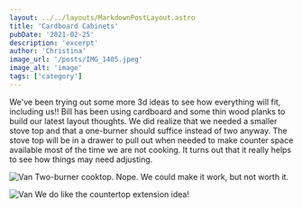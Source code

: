 ```yaml
---
layout: ../../layouts/MarkdownPostLayout.astro
title: 'Cardboard Cabinets'
pubDate: '2021-02-25'
description: 'excerpt'
author: 'Christina'
image_url: '/posts/IMG_1405.jpeg'
image_alt: 'image'
tags: ['category']
---
```


We've been trying out some more 3d ideas to see how everything will fit, including us!! Bill has been using cardboard and some thin wood planks to build our latest layout thoughts. We did realize that we needed a smaller stove top and that a one-burner should suffice instead of two anyway. The stove top will be in a drawer to pull out when needed to make counter space available most of the time we are not cooking. It turns out that it really helps to see how things may need adjusting.

![Van](/posts/IMG_1406.jpeg)
Two-burner cooktop. Nope. We could make it work, but not worth it.

![Van](/posts/IMG_1407-2.jpeg)
We do like the countertop extension idea!

